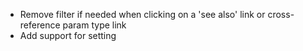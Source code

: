  * Remove filter if needed when clicking on a 'see also' link or cross-reference param type link
 * Add support for setting <Title> for generated docs? (possibly controlled by GitHub)
